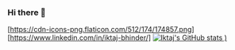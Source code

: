 ### Hi there 👋
[https://cdn-icons-png.flaticon.com/512/174/174857.png] [https://www.linkedin.com/in/iktaj-bhinder/]
[![Iktaj's GitHub stats](https://github-readme-stats.vercel.app/api?username=IktajBhinder&hide=contribs,prs)
)](https://github.com/IktajBhinder/github-readme-stats)

<!--
**IktajBhinder/IktajBhinder** is a ✨ _special_ ✨ repository because its `README.md` (this file) appears on your GitHub profile.
[https://cdn-icons-png.flaticon.com/512/174/174857.png] [https://www.linkedin.com/in/iktaj-bhinder/]
Here are some ideas to get you started:
[![Iktaj's GitHub stats](https://github-readme-stats.vercel.app/api?username=IktajBhinder)](https://github.com/IktajBhinder/github-readme-stats)

- 🔭 I’m currently working on ...
- 🌱 I’m currently learning ...
- 👯 I’m looking to collaborate on ...
- 🤔 I’m looking for help with ...
- 💬 Ask me about ...
- 📫 How to reach me: ...
- 😄 Pronouns: ...
- ⚡ Fun fact: ...
-->
